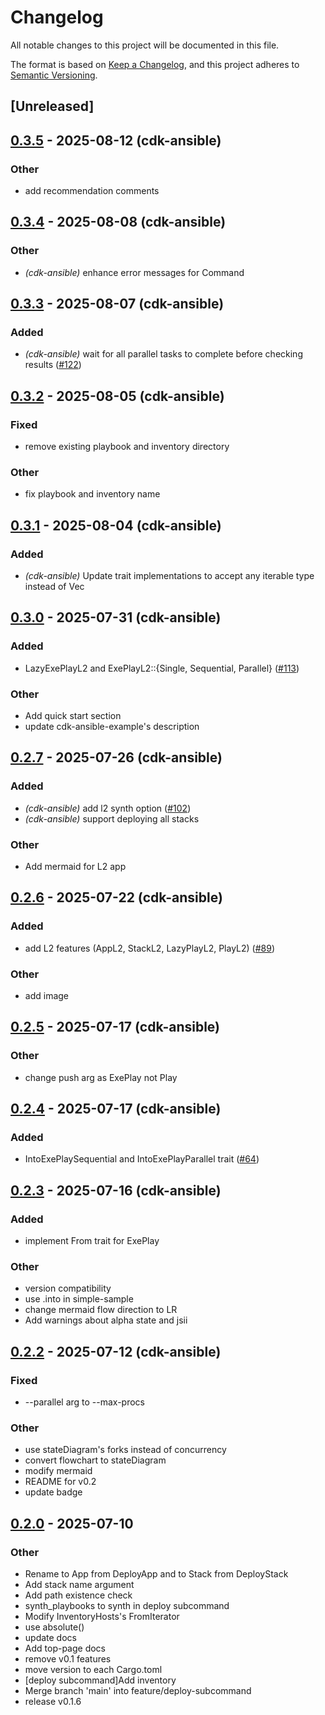 # Changelog

All notable changes to this project will be documented in this file.

The format is based on [Keep a Changelog](https://keepachangelog.com/en/1.0.0/),
and this project adheres to [Semantic Versioning](https://semver.org/spec/v2.0.0.html).

## [Unreleased]

## [0.3.5](https://github.com/pollenjp/cdk-ansible/compare/cdk-ansible-v0.3.4...cdk-ansible-v0.3.5) - 2025-08-12 (cdk-ansible)

### Other

- add recommendation comments

## [0.3.4](https://github.com/pollenjp/cdk-ansible/compare/cdk-ansible-v0.3.3...cdk-ansible-v0.3.4) - 2025-08-08 (cdk-ansible)

### Other

- *(cdk-ansible)* enhance error messages for Command

## [0.3.3](https://github.com/pollenjp/cdk-ansible/compare/cdk-ansible-v0.3.2...cdk-ansible-v0.3.3) - 2025-08-07 (cdk-ansible)

### Added

- *(cdk-ansible)* wait for all parallel tasks to complete before checking results ([#122](https://github.com/pollenjp/cdk-ansible/pull/122))

## [0.3.2](https://github.com/pollenjp/cdk-ansible/compare/cdk-ansible-v0.3.1...cdk-ansible-v0.3.2) - 2025-08-05 (cdk-ansible)

### Fixed

- remove existing playbook and inventory directory

### Other

- fix playbook and inventory name

## [0.3.1](https://github.com/pollenjp/cdk-ansible/compare/cdk-ansible-v0.3.0...cdk-ansible-v0.3.1) - 2025-08-04 (cdk-ansible)

### Added

- *(cdk-ansible)* Update trait implementations to accept any iterable type instead of Vec

## [0.3.0](https://github.com/pollenjp/cdk-ansible/compare/cdk-ansible-v0.2.7...cdk-ansible-v0.3.0) - 2025-07-31 (cdk-ansible)

### Added

- LazyExePlayL2 and ExePlayL2::{Single, Sequential, Parallel} ([#113](https://github.com/pollenjp/cdk-ansible/pull/113))

### Other

- Add quick start section
- update cdk-ansible-example's description

## [0.2.7](https://github.com/pollenjp/cdk-ansible/compare/cdk-ansible-v0.2.6...cdk-ansible-v0.2.7) - 2025-07-26 (cdk-ansible)

### Added

- _(cdk-ansible)_ add l2 synth option ([#102](https://github.com/pollenjp/cdk-ansible/pull/102))
- _(cdk-ansible)_ support deploying all stacks

### Other

- Add mermaid for L2 app

## [0.2.6](https://github.com/pollenjp/cdk-ansible/compare/cdk-ansible-v0.2.5...cdk-ansible-v0.2.6) - 2025-07-22 (cdk-ansible)

### Added

- add L2 features (AppL2, StackL2, LazyPlayL2, PlayL2) ([#89](https://github.com/pollenjp/cdk-ansible/pull/89))

### Other

- add image

## [0.2.5](https://github.com/pollenjp/cdk-ansible/compare/cdk-ansible-v0.2.4...cdk-ansible-v0.2.5) - 2025-07-17 (cdk-ansible)

### Other

- change push arg as ExePlay not Play

## [0.2.4](https://github.com/pollenjp/cdk-ansible/compare/cdk-ansible-v0.2.3...cdk-ansible-v0.2.4) - 2025-07-17 (cdk-ansible)

### Added

- IntoExePlaySequential and IntoExePlayParallel trait ([#64](https://github.com/pollenjp/cdk-ansible/pull/64))

## [0.2.3](https://github.com/pollenjp/cdk-ansible/compare/cdk-ansible-v0.2.2...cdk-ansible-v0.2.3) - 2025-07-16 (cdk-ansible)

### Added

- implement From trait for ExePlay

### Other

- version compatibility
- use .into in simple-sample
- change mermaid flow direction to LR
- Add warnings about alpha state and jsii

## [0.2.2](https://github.com/pollenjp/cdk-ansible/compare/cdk-ansible-v0.2.1...cdk-ansible-v0.2.2) - 2025-07-12 (cdk-ansible)

### Fixed

- --parallel arg to --max-procs

### Other

- use stateDiagram's forks instead of concurrency
- convert flowchart to stateDiagram
- modify mermaid
- README for v0.2
- update badge

## [0.2.0](https://github.com/pollenjp/cdk-ansible/compare/cdk-ansible-v0.1.5...cdk-ansible-v0.2.0) - 2025-07-10

### Other

- Rename to App from DeployApp and to Stack from DeployStack
- Add stack name argument
- Add path existence check
- synth_playbooks to synth in deploy subcommand
- Modify InventoryHosts's FromIterator
- use absolute()
- update docs
- Add top-page docs
- remove v0.1 features
- move version to each Cargo.toml
- [deploy subcommand]Add inventory
- Merge branch 'main' into feature/deploy-subcommand
- release v0.1.6
